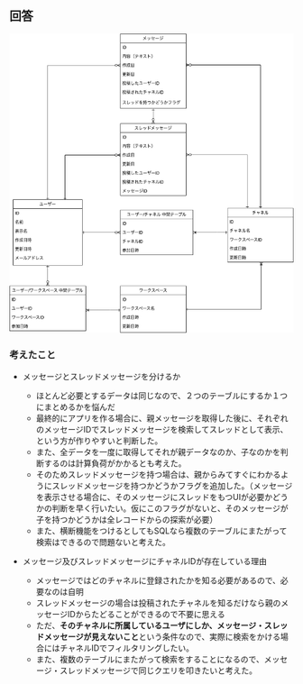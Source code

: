 ## 回答

![image](https://raw.githubusercontent.com/yuikoito/PrAhaChallenge/master/db/db-modeling-2/DB2%20Diagram.drawio.png)


### 考えたこと
- メッセージとスレッドメッセージを分けるか
  - ほとんど必要とするデータは同じなので、２つのテーブルにするか１つにまとめるかを悩んだ
  - 最終的にアプリを作る場合に、親メッセージを取得した後に、それぞれのメッセージIDでスレッドメッセージを検索してスレッドとして表示、という方が作りやすいと判断した。
  - また、全データを一度に取得してそれが親データなのか、子なのかを判断するのは計算負荷がかかるとも考えた。
  - そのためスレッドメッセージを持つ場合は、親からみてすぐにわかるようにスレッドメッセージを持つかどうかフラグを追加した。（メッセージを表示させる場合に、そのメッセージにスレッドをもつUIが必要かどうかの判断を早く行いたい。仮にこのフラグがないと、そのメッセージが子を持つかどうかは全レコードからの探索が必要）
  - また、横断機能をつけるとしてもSQLなら複数のテーブルにまたがって検索はできるので問題ないと考えた。

- メッセージ及びスレッドメッセージにチャネルIDが存在している理由
  - メッセージではどのチャネルに登録されたかを知る必要があるので、必要なのは自明
  - スレッドメッセージの場合は投稿されたチャネルを知るだけなら親のメッセージIDからたどることができるので不要に思える
  - ただ、**そのチャネルに所属しているユーザにしか、メッセージ・スレッドメッセージが見えないこと**という条件なので、実際に検索をかける場合にはチャネルIDでフィルタリングしたい。
  - また、複数のテーブルにまたがって検索をすることになるので、メッセージ・スレッドメッセージで同じクエリを叩きたいと考えた。
　
